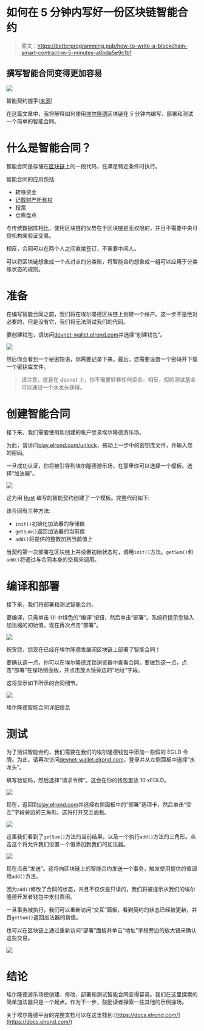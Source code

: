 # 如何在 5 分钟内写好一份区块链智能合约

> 原文：<https://betterprogramming.pub/how-to-write-a-blockchain-smart-contract-in-5-minutes-a6bda5e9c1b1>

## 撰写智能合同变得更加容易

![](img/70242cca682f028bd56981b73522baff.png)

智能契约握手([来源](https://developer.algorand.org/tutorials/writing-simple-smart-contract/))

在这篇文章中，我将解释如何使用[埃尔隆德](https://elrond.com/)区块链在 5 分钟内编写、部署和测试一个简单的智能合同。

# 什么是智能合同？

智能合同是存储在[区块链](https://www.investopedia.com/terms/b/blockchain.asp)上的一段代码，在满足特定条件时执行。

智能合同的应用包括:

*   转移资金
*   [记载财产所有权](https://deloitte.wsj.com/articles/blockchain-and-smart-contracts-could-transform-property-transactions-1514955733)
*   [投票](https://www.investopedia.com/news/how-blockchain-technology-can-prevent-voter-fraud/)
*   仓库盘点

与传统数据库相比，使用区块链的优势在于区块链是无权限的，并且不需要中央可信机构来验证交易。

相反，合同可以在两个人之间直接签订，不需要中间人。

可以将区块链想象成一个点对点的分类账，将智能合约想象成一组可以应用于分类账状态的规则。

# 准备

在编写智能合同之前，我们将在埃尔隆德区块链上创建一个帐户。这一步不是绝对必要的，但是没有它，我们将无法测试我们的代码。

要创建钱包，请访问[devnet-wallet.elrond.com](https://devnet-wallet.elrond.com/)并选择“创建钱包”。

![](img/3dcdaa1cc5b808690d027a7d8b54fbd3.png)

然后你会看到一个秘密短语，你需要记录下来。最后，您需要设置一个密码并下载一个密钥库文件。

> 请注意，这是在 devnet 上，你不需要转移任何资金。相反，假的测试基金可以通过一个水龙头获得。

# 创建智能合同

接下来，我们需要使用新创建的帐户登录埃尔隆德游乐场。

为此，请访问[play.elrond.com/unlock](https://play.elrond.com/unlock)，拖动上一步中的密钥库文件，并输入您的密码。

一旦成功认证，你将被引导到埃尔隆德游乐场，在那里你可以选择一个模板。选择“加法器”。

![](img/949a2769c9e4040a33fcb7ede3d34b44.png)

这为用 [Rust](https://www.rust-lang.org/) 编写的智能契约创建了一个模板。完整代码如下:

该合同有三种方法:

*   `init()`初始化加法器的存储值
*   `getSum()`返回加法器的当前值
*   `add()`将提供的整数加到当前值上

当契约第一次部署在区块链上并设置初始状态时，调用`init()`方法。`getSum()`和`add()`将通过与合同本身的交易来调用。

# 编译和部署

接下来，我们将部署和测试智能合约。

要编译，只需单击 UI 中绿色的“编译”按钮，然后单击“部署”。系统将提示您输入加法器的初始值。现在再次点击“部署”。

![](img/107ef9e0025501192245759a9ea52a05.png)

祝贺您，您现在已经在埃尔隆德发展网区块链上部署了智能合同！

要确认这一点，你可以在埃尔隆德连锁浏览器中查看合同。要做到这一点，点击“部署”在操场侧面板，并点击放大镜旁边的“地址”字段。

这将显示如下所示的合同细节。

![](img/eeb41502e296864d4a023a52169a47ac.png)

埃尔隆德智能合同详细信息

# 测试

为了测试智能合约，我们需要在我们的埃尔隆德钱包中添加一些假的 EGLD 令牌。为此，请再次访问[devnet-wallet.elrond.com](https://devnet-wallet.elrond.com/)，登录并从左侧面板中选择“水龙头”。

填写验证码，然后选择“请求令牌”。这会在你的钱包里放 10 xEGLD。

![](img/b368bcfac94f1cc39d1793f091ac7563.png)

现在，返回到[play.elrond.com](https://play.elrond.com/)并选择右侧面板中的“部署”选项卡，然后单击“交互”字段旁边的三角形。这将打开交互面板。

![](img/3b85831dc452be7d1deda8468a011da1.png)

这里我们看到了`getSum()`方法的当前结果，以及一个执行`add()`方法的三角形。点击这个将允许我们设置一个值添加到我们的加法器。

![](img/9b00c1796f2feeb3e655990b350c2c75.png)

现在点击“发送”。这将向区块链上的智能合约发送一个事务，触发使用提供的值调用`add()`方法。

因为`add()`修改了合同的状态，并且不仅仅是只读的，我们将被提示从我们的埃尔隆德开发者钱包中支付费用。

一旦事务被执行，我们可以重新访问“交互”面板，看到契约的状态已经被更新，并且`getSum()`返回加法器的新值。

也可以在区块链上通过重新访问“部署”面板并单击“地址”字段旁边的放大镜来确认这些交易。

![](img/57ffedaeb99e9a23f254a7f436a66f4f.png)

# 结论

埃尔隆德游乐场使创建、修改、部署和测试智能合同变得容易。我们在这里探索的简单加法器只是一个起点。作为下一步，鼓励读者探索一些其他的示例操场。

关于埃尔隆德平台的完整文档可以在这里找到:[https://docs.elrond.com/](https://docs.elrond.com/)